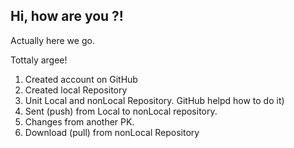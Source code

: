 ## Hi, how are you ?!

Actually here we go.

Tottaly argee!

1. Created account on GitHub
2. Created local Repository
3. Unit Local and nonLocal Repository. GitHub helpd how to do it)
4. Sent (push) from Local to nonLocal repository.
5. Changes from another PK.
6. Download (pull) from nonLocal Repository